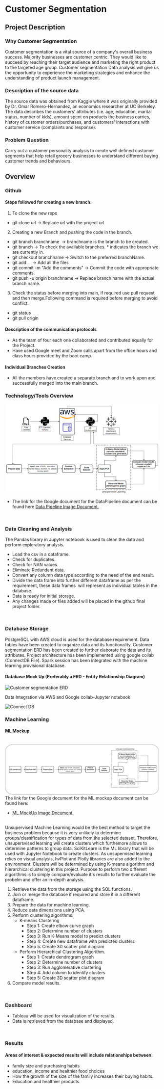 # Customer Segmentation

## Project Description 

### Why Customer Segmentation
Customer segmentation is a vital source of a company's overall business success. Majority businesses are customer centric. They would
like to succeed by reaching their target audience and marketing the right product to the targeted age group. Customer segmentation
Data analysis will give us the opportunity to experience the marketing strategies and enhance the understanding of product launch 
management.

### Description of the source data
The source data was obtained from Kaggle where it was originally provided by Dr. Omar Romero-Hernandez, an economics researcher at UC Berkeley. The data describes the customers' attributes (i.e. age, education, marital status, number of kids), amount spent on products the business carries, history of customer orders/purchases, and customers' interactions with customer service (complaints and response).  

### Problem Question
Carry out a customer personality analysis to create well defined customer segments that help retail grocery businesses to understand different buying customer trends and behaviours.



## Overview

### Github 
#### Steps followed for creating a new branch:
1. To clone the new repo  
- git clone url -> Replace url with the project url  <br>
2. Creating a new Branch and pushing the code in the branch.  
- git branch branchname  -> branchname is the branch to be created.
- git branch -> To check the available branches. * indicates the branch we are currently in.  
- git checkout branchname -> Switch to the preferred branchName.  
- git add .   -> Add all the files  
- git commit -m "Add the comments" -> Commit the code with appropriate comments.  
- git push -u origin branchname -> Replace branch name with the actual branch name.  <br>
3. Check the status before merging into main, if required use pull request and then merge.Following command is required before merging to avoid conflict.
- git status
- git pull origin <br>

#### Description of the communication protocols
- As the team of four each one collaborated and contributed equally for the Project.
- Have used Google meet and Zoom calls apart from the office hours and class hours provided by the boot camp.

#### Individual Branches Creation
- All the members have created a separate branch and to work upon and successfully merged into the main branch.
 

### Technology/Tools Overview
![DataPipeline](/Pipeline.PNG) 
- The link for the Google document for the DataPipeline document can be found here [Data Pipeline Image Document.](https://drive.google.com/file/d/1APNQWqY7bScOVwQ1omL61U-CXKvQPcZ5/view?usp=sharing)
<br> 

### Data Cleaning and Analysis
The Pandas library in Jupyter notebook is used to clean the data and perform exploratory analysis. 
- Load the csv in a dataframe.
- Check for duplicates.
- Check for NAN values.
- Eliminate Redundant data.
- Convert any column data type according to the need of the end result.
- Divide the data frame into further different dataframe as per the requirement, these data frames  will represent as individual tables in the database.
- Data is ready for initial storage.
- Any changes made or files added will be placed in the github final project folder.
<br>


### Database Storage
PostgreSQL with AWS cloud is used for the database requirement.
Data tables have been created to organize data and its functionality.
Customer segmentation ERD has been created to further elaborate the data and its attributes.
Project architecture has been implemented using google collab (ConnectDB File). Spark session has been integrated with the machine learning provisional database.

#### Database Mock Up (Preferably a ERD - Entity Relationship Diagram) 
![Customer segmentation ERD](https://user-images.githubusercontent.com/96637236/179373640-56fca98c-a7c3-44d7-b189-596236bc2d3e.png)

Data Integration via AWS and Google collab-Jupyter notebook

![Connect DB ](https://user-images.githubusercontent.com/96637236/179373879-83e3a074-f349-4859-b4a5-ad1e0071eb2e.png)


### Machine Learning
#### ML Mockup
<br> ![MLMockUp](/MLMockUp.PNG)<br>
The link for the Google document for the ML mockup document can be found here:
- [ML MockUp Image Document.](https://drive.google.com/file/d/1APNQWqY7bScOVwQ1omL61U-CXKvQPcZ5/view?usp=sharing)
<br> 
Unsupervised Machine Learning would be the best method to target the business problem because it is very unlikely to determine groups/classification for types of data from the selected dataset. Therefore, unsupersvised learning will create clusters which furthemore allows to determine patterns to group data. SciKitLearn is the ML library that will be used with Jupyter Notebook to create clusters. As unsupervised learning relies on visual analysis, hvPlot and Plotly libraries are also added to the environment. Clusters will be determined by using K-means algorithm and hierarchical clustering in this project. Purpose to perform two different algorithms is to simply compare/evaluate it's results to further evaluate the probelm and offer an in-depth analysis. 

1. Retrieve the data from the storage using the SQL functions.
2. Join or merge the database if required and store it in a different dataframe.
3. Prepare the data for machine learning.
4. Reduce data dimensions using PCA.
5. Perform clustering algorithms. 
   - K-means Clustering   
     - Step 1: Create elbow curve graph
     - Step 2: Determine number of clusters
     - Step 3: Run K-Means model to predict clusters
     - Step 4: Create new dataframe with predicted clusters
     - Step 5: Create 3D scatter plot diagram
   - Perform Hierarchical Clustering Algorithm. 
     - Step 1: Create dendrogram graph
     - Step 2: Determine number of clusters
     - Step 3: Run agglomerative clustering
     - Step 4: Add column to identify clusters
     - Step 5: Create 3D scatter plot diagram
6. Compare model results.
<br>


### Dashboard
- Tableau will be used for visualization of the results.
- Data is retrieved from the database and displayed.
<br>

### Results
#### Areas of interest & expected results will include relationships between:
- family size and purchasing habits  
- education, income and healthier food choices   
- How the growth of the size of the family increases their buying habits.
- Education and healthier products
